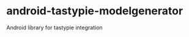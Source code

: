 android-tastypie-modelgenerator
===============================

Android library for tastypie integration
